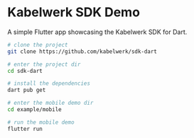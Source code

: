 # Kabelwerk SDK Demo

A simple Flutter app showcasing the Kabelwerk SDK for Dart.

```sh
# clone the project
git clone https://github.com/kabelwerk/sdk-dart

# enter the project dir
cd sdk-dart

# install the dependencies
dart pub get

# enter the mobile demo dir
cd example/mobile

# run the mobile demo
flutter run
```
